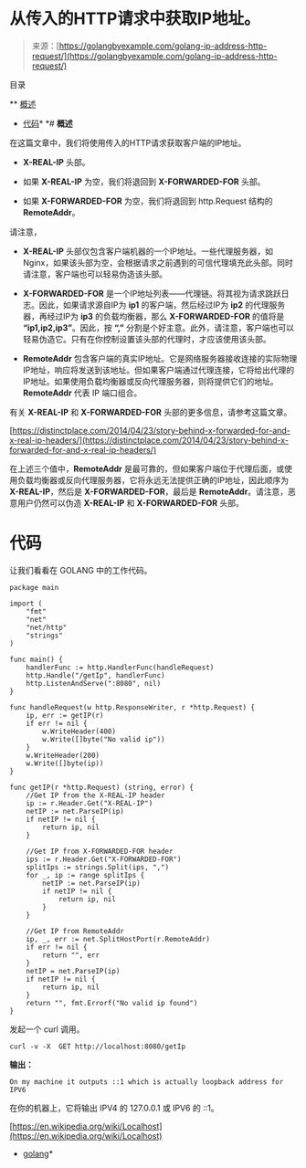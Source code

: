 <!--yml

category: 未分类

日期：2024-10-13 06:10:40

-->

# 从传入的HTTP请求中获取IP地址。

> 来源：[https://golangbyexample.com/golang-ip-address-http-request/](https://golangbyexample.com/golang-ip-address-http-request/)

目录

**   [概述](#Overview "Overview")

+   [代码](#Code "Code")*  *# **概述**

在这篇文章中，我们将使用传入的HTTP请求获取客户端的IP地址。

+   **X-REAL-IP** 头部。

+   如果 **X-REAL-IP** 为空，我们将退回到 **X-FORWARDED-FOR** 头部。

+   如果 **X-FORWARDED-FOR** 为空，我们将退回到 http.Request 结构的 **RemoteAddr**。

请注意，

+   **X-REAL-IP** 头部仅包含客户端机器的一个IP地址。一些代理服务器，如Nginx，如果该头部为空，会根据请求之前遇到的可信代理填充此头部。同时请注意，客户端也可以轻易伪造该头部。

+   **X-FORWARDED-FOR** 是一个IP地址列表——代理链。将其视为请求跳跃日志。因此，如果请求源自IP为 **ip1** 的客户端，然后经过IP为 **ip2** 的代理服务器，再经过IP为 **ip3** 的负载均衡器，那么 **X-FORWARDED-FOR** 的值将是 **“ip1,ip2,ip3”**。因此，按 **“,”** 分割是个好主意。此外，请注意，客户端也可以轻易伪造它。只有在你控制设置该头部的代理时，才应该使用该头部。

+   **RemoteAddr** 包含客户端的真实IP地址。它是网络服务器接收连接的实际物理IP地址，响应将发送到该地址。但如果客户端通过代理连接，它将给出代理的IP地址。如果使用负载均衡器或反向代理服务器，则将提供它们的地址。**RemoteAddr** 代表 IP 端口组合。

有关 **X-REAL-IP** 和 **X-FORWARDED-FOR** 头部的更多信息，请参考这篇文章。

[https://distinctplace.com/2014/04/23/story-behind-x-forwarded-for-and-x-real-ip-headers/](https://distinctplace.com/2014/04/23/story-behind-x-forwarded-for-and-x-real-ip-headers/)

在上述三个值中，**RemoteAddr** 是最可靠的，但如果客户端位于代理后面，或使用负载均衡器或反向代理服务器，它将永远无法提供正确的IP地址，因此顺序为 **X-REAL-IP**，然后是 **X-FORWARDED-FOR**，最后是 **RemoteAddr**。请注意，恶意用户仍然可以伪造 **X-REAL-IP** 和 **X-FORWARDED-FOR** 头部。

# **代码**

让我们看看在 GOLANG 中的工作代码。

```
package main

import (
    "fmt"
    "net"
    "net/http"
    "strings"
)

func main() {
    handlerFunc := http.HandlerFunc(handleRequest)
    http.Handle("/getIp", handlerFunc)
    http.ListenAndServe(":8080", nil)
}

func handleRequest(w http.ResponseWriter, r *http.Request) {
    ip, err := getIP(r)
    if err != nil {
        w.WriteHeader(400)
        w.Write([]byte("No valid ip"))
    }
    w.WriteHeader(200)
    w.Write([]byte(ip))
}

func getIP(r *http.Request) (string, error) {
    //Get IP from the X-REAL-IP header
    ip := r.Header.Get("X-REAL-IP")
    netIP := net.ParseIP(ip)
    if netIP != nil {
        return ip, nil
    }

    //Get IP from X-FORWARDED-FOR header
    ips := r.Header.Get("X-FORWARDED-FOR")
    splitIps := strings.Split(ips, ",")
    for _, ip := range splitIps {
        netIP := net.ParseIP(ip)
        if netIP != nil {
            return ip, nil
        }
    }

    //Get IP from RemoteAddr
    ip, _, err := net.SplitHostPort(r.RemoteAddr)
    if err != nil {
        return "", err
    }
    netIP = net.ParseIP(ip)
    if netIP != nil {
        return ip, nil
    }
    return "", fmt.Errorf("No valid ip found")
}
```

发起一个 curl 调用。

```
curl -v -X  GET http://localhost:8080/getIp
```

**输出：**

```
On my machine it outputs ::1 which is actually loopback address for IPV6
```

在你的机器上，它将输出 IPV4 的 127.0.0.1 或 IPV6 的 ::1。

[https://en.wikipedia.org/wiki/Localhost](https://en.wikipedia.org/wiki/Localhost)

+   [golang](https://golangbyexample.com/tag/golang/)*
